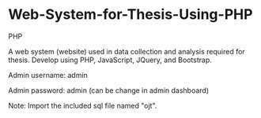 # Web-System-for-Thesis-Using-PHP

PHP

A web system (website) used in data collection  and analysis required for thesis. Develop using PHP, JavaScript, JQuery, and Bootstrap.

Admin username: admin 

Admin password: admin (can be change in admin dashboard)

Note: Import the included sql file named "ojt".
